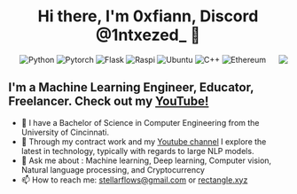 <h1 align="center">Hi there, I'm 0xfiann, Discord @1ntxezed_ 👋</h1>

<div align="center">
<img src="#" align="right">
</div>

<div align="center">  

![Python](https://img.shields.io/badge/-Python-%233776ab?logo=python&style=for-the-badge&logoColor=white)
![Pytorch](https://img.shields.io/badge/-PyTorch-%23EE4C2C.svg?style=for-the-badge&logo=PyTorch&logoColor=white)
![Flask](https://img.shields.io/badge/-Flask-%23eeeeee?logo=flask&style=for-the-badge&logoColor=black)
![Raspi](https://img.shields.io/badge/-RaspberryPi-C51A4A?style=for-the-badge&logo=Raspberry-Pi)
![Ubuntu](https://img.shields.io/badge/Ubuntu-E95420?style=for-the-badge&logo=ubuntu&logoColor=white)
![C++](https://img.shields.io/badge/-C%2B%2B-00599C?style=for-the-badge&logo=c%2B%2B&logoColor=white)
![Ethereum](https://img.shields.io/badge/Ethereum-3C3C3D?style=for-the-badge&logo=Ethereum&logoColor=white)

</div>

## I'm a Machine Learning Engineer, Educator, Freelancer. Check out my [YouTube!](https://www.youtube.com/)
- :brain: I have a Bachelor of Science  in Computer Engineering from the University of Cincinnati.
- 🔭 Through my contract work and my [Youtube channel](https://www.youtube.com/) I explore the latest in technology, typically with regards to large NLP models.
- 💬 Ask me about : Machine learning, Deep learning, Computer vision, Natural language processing, and Cryptocurrency
- 📫 How to reach me: stellarflows@gmail.com or [rectangle.xyz](https://)
